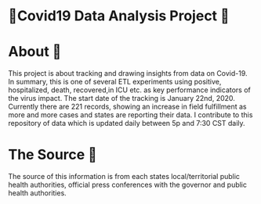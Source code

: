 # 🦠Covid19 Data Analysis Project 🦠 

# About 📝
This project is about tracking and drawing insights from data on Covid-19. In summary, this is one of several ETL experiments using positive, hospitalized, death, recovered,in ICU etc. as key performance indicators of the virus impact. The start date of the tracking is January 22nd, 2020. Currently there are 221 records, showing an increase in field fulfillment as more and more cases and states are reporting their data. I contribute to this repository of data which is updated daily between 5p and 7:30 CST daily. 


# The Source 🔌
The source of this information is from each states local/territorial public health authorities, official press conferences with the governor and public health authorities. 
 
